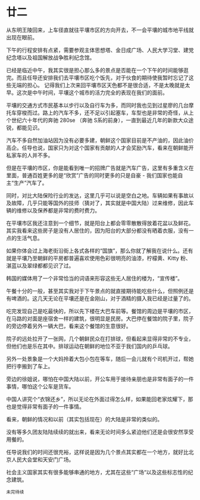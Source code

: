 # 廿二

从东明王陵回来，上车径直就往平壤市区的方向开去，不一会平壤的城市地平线就出现在眼前。

下午的行程安排有点紧，需要参观主体思想塔、金日成广场、人民大学习堂、建党纪念塔以及祖国解放战争胜利纪念馆。

已经是临近中午，我其实很是担心那么多的景点是否能在一个下午的时间能够逛完。而且任导还安排我们去平壤市区吃个饭先，对于伙食的期待使我暂时忘记了这些无端的担心。
记得我们上次来回平壤市区天色都不是很合适，不是太晚就是太早。这次是中午时间，平壤这个城市的活力完全的表现在我们的面前。

平壤的交通方式市民基本以步行以及自行车为多，而同时我也见到过星廖的几台摩托车穿梭而过。路上的汽车不多，还不足以引起塞车，车型也是非常的奇怪，从上个世纪六十年代的奔驰 280se （奔驰 S系的前身），一直到最近几年的新款大众途锐，都能见识。

汽车不多自然加油站因为没有必要多建，朝鲜这个国家目前是不产油的，因此油价高企。任导也说，国家只为对这个国家有贡献的人才会奖励汽车，看来在朝鲜能开私家车的人并不多。



但是在平壤的市区，你是能看到唯一的招牌广告就是汽车广告，这里有多重含义在里面，普通百姓更多的是“欣赏”广告的同时更多的只是自豪 - 我们国家也能自主“生产”汽车了。

同时，对比大陆保险行业的发达，这里几乎可以说是空白之地。车辆如果有事故以及故障，几乎只能等国外的技师（猜对了，其实就是中国大陆）过来维修，因此车辆的维修以及保养都是非常的费时费力。

在平壤市区我还注意到一个细节，就是阳台上都会零零散散得放着花盆以及鲜花。其实我看来这些房子是没有人居住的，因为阳台的大部分都没有晒着衣服，没有一点的生活气息。

如果你体会过上海老街沿街上各式各样的“国旗”，那么你就了解我在说什么。还有就是平壤乃至朝鲜的平房都普遍喜欢使用色彩很明亮的油漆，柠檬黄、Kitty 粉、湛蓝以及翠绿都都见识了过。

韩国的媒体用了一个非常恰当的词语来形容这些无人居住的楼为，“宣传楼”。



午餐十分的一般，甚至其实我对于下午景点的就直接期待能吃些什么，但照例还是有啤酒的。这几天无论在平壤还是在金刚山，对于酒精的摄入我已经是过量了的。

吃完发现自己是吃最快的，所以先下楼在大巴车前等。餐馆的周边是平壤的市区，在马路的对面是座宿舍一样的建筑，很明显是民房。大巴停在餐馆的院子里，院子的旁边停着另外一辆大巴，看来这个餐馆的生意很好。

院子的远处拉开了一张网，几个朝鲜民众在打排球，但看起来显得非常的不专业，但他们也是乐在其中。排球运动在朝鲜的地位不亚于我们国内的乒乓球。



另外一处景象是一个大妈拎着大包小包在等车，随后一会儿就有个司机开过，帮她把行李搬到了车上。

旁边的徐姐说，哪怕在中国大陆以前，开公车用于接待亲朋也是非常有面子的一件事情，哪怕这个公车是货车。



中国人讲究个“衣锦还乡”，所以无论在外面过得怎么样，如果能回老家炫耀下，那也是觉得非常有面子的一件事情。

看来，朝鲜的情况和以前（其实包括现在）的大陆是非常的类似的。

没有等多久团友陆陆续续的就出来，看来无论时间多么紧迫他们还是会很安然享受用餐的。



任导说我们的时间还很充裕，这样说是因为几个景点其实都在一个地方，就好比北京人民大会堂和天安门广场。

社会主义国家其实有很多能够串通的地方，尤其在这些“广场“以及这些标志性的纪念建筑。

`未完待续`
